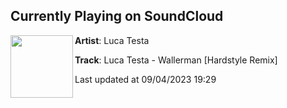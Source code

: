## Currently Playing on SoundCloud

[<img align="left" width="100" src="https://i1.sndcdn.com/artworks-HJp8nzKtojU2hMPl-XtkVXQ-t500x500.jpg">](https://soundcloud.com/luca-t-1/luca-testa-wallerman-hardstyle-remix)

**Artist**: Luca Testa 

**Track**: Luca Testa - Wallerman [Hardstyle Remix]

Last updated at 09/04/2023 19:29
